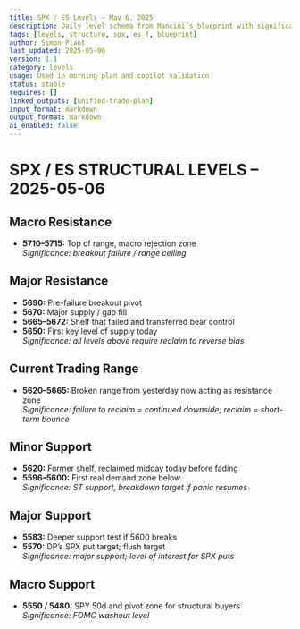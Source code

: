 ```yaml
---
title: SPX / ES Levels – May 6, 2025  
description: Daily level schema from Mancini’s blueprint with significance tags  
tags: [levels, structure, spx, es_f, blueprint]  
author: Simon Plant  
last_updated: 2025-05-06  
version: 1.1  
category: levels  
usage: Used in morning plan and copilot validation  
status: stable  
requires: []  
linked_outputs: [unified-trade-plan]  
input_format: markdown  
output_format: markdown  
ai_enabled: false  
---
```


# SPX / ES STRUCTURAL LEVELS – 2025-05-06

## Macro Resistance
- **5710–5715:** Top of range, macro rejection zone  
  _Significance: breakout failure / range ceiling_

## Major Resistance
- **5690:** Pre-failure breakout pivot  
- **5670:** Major supply / gap fill  
- **5665–5672:** Shelf that failed and transferred bear control  
- **5650:** First key level of supply today  
  _Significance: all levels above require reclaim to reverse bias_

## Current Trading Range
- **5620–5665:** Broken range from yesterday now acting as resistance zone  
  _Significance: failure to reclaim = continued downside; reclaim = short-term bounce_

## Minor Support
- **5620:** Former shelf, reclaimed midday today before fading  
- **5596–5600:** First real demand zone below  
  _Significance: ST support, breakdown target if panic resumes_

## Major Support
- **5583:** Deeper support test if 5600 breaks  
- **5570:** DP’s SPX put target; flush target  
  _Significance: major support; level of interest for SPX puts_

## Macro Support
- **5550 / 5480:** SPY 50d and pivot zone for structural buyers  
  _Significance: FOMC washout level_
